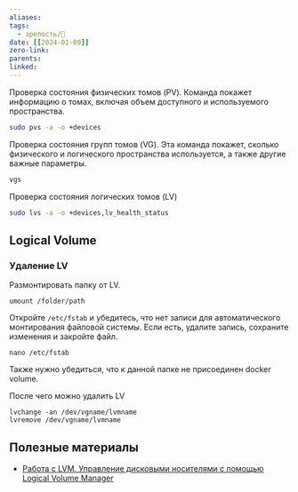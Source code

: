 ```yaml
---
aliases: 
tags:
  - зрелость/🌱
date: [[2024-01-09]]
zero-link: 
parents: 
linked:
---
```

Проверка состояния физических томов (PV). Команда покажет информацию о томах, включая объем доступного и используемого пространства.
```bash
sudo pvs -a -o +devices
```

Проверка состояния групп томов (VG). Эта команда покажет, сколько физического и логического пространства используется, а также другие важные параметры.
```bash
vgs
```

Проверка состояния логических томов (LV)
```bash
sudo lvs -a -o +devices,lv_health_status
```

## Logical Volume
### Удаление LV
Размонтировать папку от LV.

```shell
umount /folder/path
```

Откройте `/etc/fstab` и убедитесь, что нет записи для автоматического монтирования файловой системы. Если есть, удалите запись, сохраните изменения и закройте файл.

```
nano /etc/fstab
```

Также нужно убедиться, что к данной папке не присоединен docker volume.

После чего можно удалить LV
```shell
lvchange -an /dev/vgname/lvmname
lvremove /dev/vgname/lvmname
```
## Полезные материалы
- [Работа с LVM. Управление дисковыми носителями с помощью Logical Volume Manager](https://www.dmosk.ru/instruktions.php?object=lvm&ysclid=lr6peozovr651519872#delete)